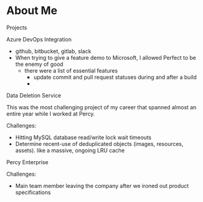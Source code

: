 About Me
========

Projects

Azure DevOps Integration
- github, bitbucket, gitlab, slack
- When trying to give a feature demo to Microsoft, I allowed Perfect to be the enemy of good
    - there were a list of essential features
        - update commit and pull request statuses during and after a build
        -

Data Deletion Service

This was the most challenging project of my career that spanned almost an entire year while I worked at Percy.

Challenges:
- Hitting MySQL database read/write lock wait timeouts
- Determine recent-use of deduplicated objects (images, resources, assets). like a massive, ongoing LRU cache

Percy Enterprise

Challenges:
- Main team member leaving the company after we ironed out product specifications
